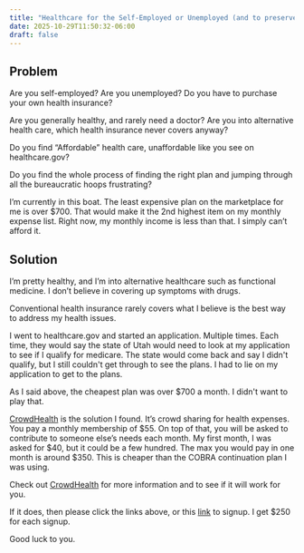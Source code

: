 ```yaml
---
title: "Healthcare for the Self-Employed or Unemployed (and to preserve your sanity)"
date: 2025-10-29T11:50:32-06:00
draft: false
---
```


## Problem
Are you self-employed? Are you unemployed? Do you have to purchase your own health insurance?

Are you generally healthy, and rarely need a doctor? Are you into alternative health care, which health insurance never covers anyway?

Do you find “Affordable” health care, unaffordable like you see on healthcare.gov?

Do you find the whole process of finding the right plan and jumping through all the bureaucratic hoops frustrating?

I’m currently in this boat. The least expensive plan on the marketplace for me is over $700. That would make it the 2nd highest item on my monthly expense list. Right now, my monthly income is less than that. I simply can’t afford it.


## Solution
I’m pretty healthy, and I’m into alternative healthcare such as functional medicine. I don’t believe in covering up symptoms with drugs.

Conventional health insurance rarely covers what I believe is the best way to address my health issues.

I went to healthcare.gov and started an application. Multiple times. Each time, they would say the state of Utah would need to look at my application to see if I qualify for medicare. The state would come back and say I didn't qualify, but I still couldn't get through to see the plans. I had to lie on my application to get to the plans.

As I said above, the cheapest plan was over $700 a month. I didn't want to play that.

[CrowdHealth](https://www.joincrowdhealth.com/?referral_code=A3VIIQ) is the solution I found. It’s crowd sharing for health expenses. You pay a monthly membership of $55. On top of that, you will be asked to contribute to someone else’s needs each month. My first month, I was asked for $40, but it could be a few hundred.  The max you would pay in one month is around $350. This is cheaper than the COBRA continuation plan I was using.

Check out [CrowdHealth](https://www.joincrowdhealth.com/?referral_code=A3VIIQ) for more information and to see if it will work for you.

If it does, then please click the links above, or this [link](https://www.joincrowdhealth.com/?referral_code=A3VIIQ) to signup. I get $250 for each signup.

Good luck to you.
